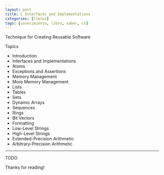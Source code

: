 ```yaml
---
layout: post
title: C Interfaces and Implementations
categories: [libros]
tags: [conocimiento, libro, saber, cs]
---
```


<!--Resumen-->

Technique for Creating Reusable Software

Topics 

- Introduction
- Interfaces and Implementations
- Atoms
- Exceptions and Assertions
- Memory Management
- More Memory Management
- Lists
- Tables
- Sets
- Dynamic Arrays
- Sequences
- Rings
- Bit Vectors
- Formatting
- Low-Level Strings
- High-Level Strings
- Extended-Precision Arithmetic
- Arbitrary-Precision Arithmetic

---

<!--more-->
TODO
  
Thanks for reading!